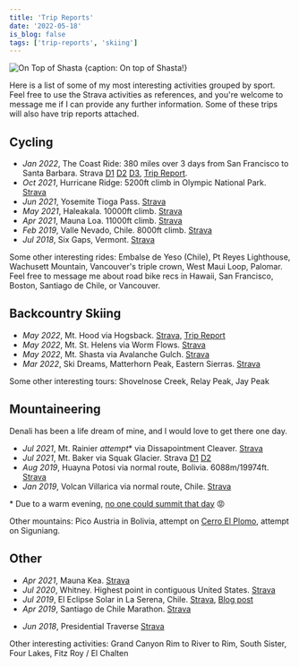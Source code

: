 ```yaml
---
title: 'Trip Reports'
date: '2022-05-18'
is_blog: false
tags: ['trip-reports', 'skiing']
---
```


![On Top of Shasta {caption: On top of Shasta!}](https://lh3.googleusercontent.com/ZP5kbs7vkubyZEYaBKSSHDOug01rsVJwHJ8fLjYywrk7hINl0SYcldNOyKNcByns01xw5zdqcmKjzVk_isGDaWTGdP_blAkoZ0hKqxtaIo6Yk64SDpnGwF57CKg1OTOw7zRZ6WXWOIpTJjc9Rlj0VZXi2B5K7F6_BpjQVAYpAlKh4chCryN8Cb_ALAWw4XNxTfzIQarS3kp7v5vym0ExuLHZqgtoZ1yfieeVS10t3TsZn3U5rJidudUjniMcD56g1CYk3eNyhkn5jvxXwNWlrZMt1Q9sE4P8_Jw5iiqLtBvgil-P17Zq2k7r7ge8CSvsVz6AmZnSYwP-Ef5VC_BtFLE8Kjgqnuh0mhmKJ_xKEoJ8_q1XAWPvrgaAdKA9gFfZXPkGOfGc-4j5UvWwOEHuP9_EhAWCm_oZbL5lupZeFUWvh0DrfOxwmabUcqOaCZd1aWc9ifd5BekvaljINGeftd4isVGuW_gaC37eU7vSGaTCD3jLdNoGTZgKJoGasZTeNkVlXwKxJvpZWqH1R1JUo5A-mgtFCEtCZLC0FFTn5s83ZTf9vouTYQFMYxfpGwc53LHCz2mITWzLcZhgZQIKcA3ovn5NfrOzaarCwCE4kEgQ4ZIPAtEHFMd59L8icWsuaJk5-1bZWsO2tGFanY-6KCsE_hSCexJ_pwpgP0OBOhdt09L0IZWtidHdw8Lwpd1LNmTke-t9PwGsJ_A_pWE40ab0aezqmxSpYmb5HndzVHgB409XSITJ8V92Njscza9X7CShJ_ITSw0lILG6ULqTWAsHUs3wvnbTfRAK=w1226-h919-no)

Here is a list of some of my most interesting activities grouped by sport. Feel free to use the Strava activities as references, and you're welcome to message me if I can provide any further information. Some of these trips will also have trip reports attached.

## Cycling

- *Jan 2022*, The Coast Ride: 380 miles over 3 days from San Francisco to Santa Barbara. Strava [D1](https://www.strava.com/activities/6530083722) [D2](https://www.strava.com/activities/6535905314) [D3](https://www.strava.com/activities/6540755937), [Trip Report](/posts/coast-ride).
- *Oct 2021*, Hurricane Ridge: 5200ft climb in Olympic National Park. [Strava](https://www.strava.com/activities/6062839766)
- *Jun 2021*, Yosemite Tioga Pass. [Strava](https://www.strava.com/activities/5420609790)
- *May 2021*, Haleakala. 10000ft climb. [Strava](https://www.strava.com/activities/5265697501)
- *Apr 2021*, Mauna Loa. 11000ft climb. [Strava](https://www.strava.com/activities/5187091117)
- *Feb 2019*, Valle Nevado, Chile. 8000ft climb. [Strava](https://www.strava.com/activities/2137462481)
- *Jul 2018*, Six Gaps, Vermont. [Strava](https://www.strava.com/activities/1672779754)

Some other interesting rides: Embalse de Yeso (Chile), Pt Reyes Lighthouse, Wachusett Mountain, Vancouver's triple crown, West Maui Loop, Palomar. Feel free to message me about road bike recs in Hawaii, San Francisco, Boston, Santiago de Chile, or Vancouver.

## Backcountry Skiing

- *May 2022*, Mt. Hood via Hogsback. [Strava](https://www.strava.com/activities/7154437159), [Trip Report](/posts/mt-hood)
- *May 2022*, Mt. St. Helens via Worm Flows. [Strava](https://www.strava.com/activities/7128048861)
- *May 2022*, Mt. Shasta via Avalanche Gulch. [Strava](https://www.strava.com/activities/7089678730)
- *Mar 2022*, Ski Dreams, Matterhorn Peak, Eastern Sierras. [Strava](https://www.strava.com/activities/6888575332)

Some other interesting tours: Shovelnose Creek, Relay Peak, Jay Peak

## Mountaineering

Denali has been a life dream of mine, and I would love to get there one day.

- *Jul 2021*, Mt. Rainier *attempt*\* via Dissapointment Cleaver. [Strava](https://www.strava.com/activities/5718814309)
- *Jul 2021*, Mt. Baker via Squak Glacier. Strava [D1](https://www.strava.com/activities/5701980073) [D2](https://www.strava.com/activities/5702007416)
- *Aug 2019*, Huayna Potosi via normal route, Bolivia. 6088m/19974ft. [Strava](https://www.strava.com/activities/2651542902)
- *Jan 2019*, Volcan Villarica via normal route, Chile. [Strava](https://www.strava.com/activities/2094305696)

\* Due to a warm evening, [no one could summit that day](https://mountrainierclimbing.blogspot.com/2021/07/dc-route-update-731.html) 😡

Other mountains: Pico Austria in Bolivia, attempt on [Cerro El Plomo](/posts/el-plomo), attempt on Siguniang.

## Other

- *Apr 2021*, Mauna Kea. [Strava](https://www.strava.com/activities/5112187456)
- *Jul 2020*, Whitney. Highest point in contiguous United States. [Strava](https://www.strava.com/activities/3824802590)
- *Jul 2019*, El Eclipse Solar in La Serena, Chile. [Strava](https://www.strava.com/activities/2500805413), [Blog post](/posts/eclipse)
- *Apr 2019*, Santiago de Chile Marathon. [Strava](https://www.strava.com/activities/2272665421/overview)
<!-- - *Sep 2018*, Beer Mile [Strava](https://www.strava.com/activities/1831378428/) -->
- *Jun 2018*, Presidential Traverse [Strava](https://www.strava.com/activities/1645306066)

Other interesting activities: Grand Canyon Rim to River to Rim, South Sister, Four Lakes, Fitz Roy / El Chalten